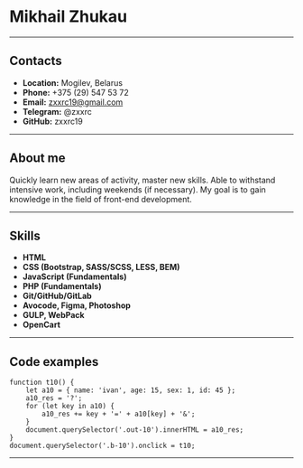 # Mikhail Zhukau
___
## Contacts
* **Location:** Mogilev, Belarus
* **Phone:** +375 (29) 547 53 72
* **Email:** zxxrc19@gmail.com
* **Telegram:** @zxxrc
* **GitHub:** zxxrc19
___
## About me
Quickly learn new areas of activity, master new skills. Able to withstand intensive work, including weekends (if necessary). My goal is to gain knowledge in the field of front-end development.
___
## Skills
* **HTML** 
* **CSS (Bootstrap, SASS/SCSS, LESS, BEM)**
* **JavaScript (Fundamentals)**
* **PHP (Fundamentals)**
* **Git/GitHub/GitLab**
* **Avocode, Figma, Photoshop**
* **GULP, WebPack**
* **OpenCart**
___
## Code examples
```
function t10() {
    let a10 = { name: 'ivan', age: 15, sex: 1, id: 45 };
    a10_res = '?';
    for (let key in a10) {
        a10_res += key + '=' + a10[key] + '&';
    }
    document.querySelector('.out-10').innerHTML = a10_res;
}
document.querySelector('.b-10').onclick = t10;
```
___
